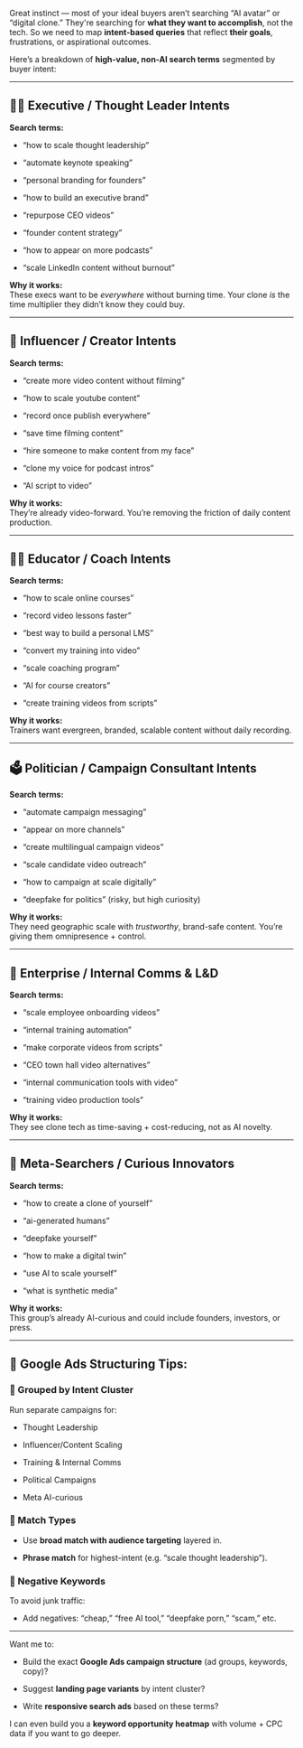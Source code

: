 Great instinct — most of your ideal buyers aren’t searching “AI avatar” or “digital clone.” They're searching for **what they want to accomplish**, not the tech. So we need to map **intent-based queries** that reflect **their goals**, frustrations, or aspirational outcomes.

Here’s a breakdown of **high-value, non-AI search terms** segmented by buyer intent:

---

## 🧑‍💼 **Executive / Thought Leader Intents**

**Search terms:**

- “how to scale thought leadership”
    
- “automate keynote speaking”
    
- “personal branding for founders”
    
- “how to build an executive brand”
    
- “repurpose CEO videos”
    
- “founder content strategy”
    
- “how to appear on more podcasts”
    
- “scale LinkedIn content without burnout”
    

**Why it works:**  
These execs want to be _everywhere_ without burning time. Your clone _is_ the time multiplier they didn’t know they could buy.

---

## 🎤 **Influencer / Creator Intents**

**Search terms:**

- “create more video content without filming”
    
- “how to scale youtube content”
    
- “record once publish everywhere”
    
- “save time filming content”
    
- “hire someone to make content from my face”
    
- “clone my voice for podcast intros”
    
- “AI script to video”
    

**Why it works:**  
They’re already video-forward. You’re removing the friction of daily content production.

---

## 🧑‍🏫 **Educator / Coach Intents**

**Search terms:**

- “how to scale online courses”
    
- “record video lessons faster”
    
- “best way to build a personal LMS”
    
- “convert my training into video”
    
- “scale coaching program”
    
- “AI for course creators”
    
- “create training videos from scripts”
    

**Why it works:**  
Trainers want evergreen, branded, scalable content without daily recording.

---

## 🗳️ **Politician / Campaign Consultant Intents**

**Search terms:**

- “automate campaign messaging”
    
- “appear on more channels”
    
- “create multilingual campaign videos”
    
- “scale candidate video outreach”
    
- “how to campaign at scale digitally”
    
- “deepfake for politics” (risky, but high curiosity)
    

**Why it works:**  
They need geographic scale with _trustworthy_, brand-safe content. You’re giving them omnipresence + control.

---

## 🏢 **Enterprise / Internal Comms & L&D**

**Search terms:**

- “scale employee onboarding videos”
    
- “internal training automation”
    
- “make corporate videos from scripts”
    
- “CEO town hall video alternatives”
    
- “internal communication tools with video”
    
- “training video production tools”
    

**Why it works:**  
They see clone tech as time-saving + cost-reducing, not as AI novelty.

---

## 🧠 **Meta-Searchers / Curious Innovators**

**Search terms:**

- “how to create a clone of yourself”
    
- “ai-generated humans”
    
- “deepfake yourself”
    
- “how to make a digital twin”
    
- “use AI to scale yourself”
    
- “what is synthetic media”
    

**Why it works:**  
This group’s already AI-curious and could include founders, investors, or press.

---

## 🧰 Google Ads Structuring Tips:

### 🔹 Grouped by Intent Cluster

Run separate campaigns for:

- Thought Leadership
    
- Influencer/Content Scaling
    
- Training & Internal Comms
    
- Political Campaigns
    
- Meta AI-curious
    

### 🔹 Match Types

- Use **broad match with audience targeting** layered in.
    
- **Phrase match** for highest-intent (e.g. “scale thought leadership”).
    

### 🔹 Negative Keywords

To avoid junk traffic:

- Add negatives: “cheap,” “free AI tool,” “deepfake porn,” “scam,” etc.
    

---

Want me to:

- Build the exact **Google Ads campaign structure** (ad groups, keywords, copy)?
    
- Suggest **landing page variants** by intent cluster?
    
- Write **responsive search ads** based on these terms?
    

I can even build you a **keyword opportunity heatmap** with volume + CPC data if you want to go deeper.